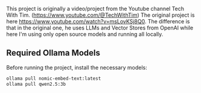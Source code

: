 This project is originally a video/project from the Youtube channel Tech With Tim. (https://www.youtube.com/@TechWithTim) The original project is here https://www.youtube.com/watch?v=msLovKSj8Q0. The difference is that in the original one, he uses LLMs and Vector Stores from OpenAI while here I'm using only open source models and running all locally. 

## Required Ollama Models
Before running the project, install the necessary models:

```bash
ollama pull nomic-embed-text:latest
ollama pull qwen2.5:3b

